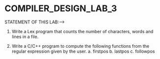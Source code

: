 # COMPILER_DESIGN_LAB_3
STATEMENT OF THIS LAB:-->
1. Write a Lex program that counts the number of characters, words and lines in a file.

2. Write a C/C++ program to compute the following functions from the regular expression given by
the user.
a. firstpos
b. lastpos
c. followpos
